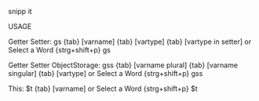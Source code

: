 snipp it

USAGE

Getter Setter:
gs {tab} [varname] {tab} [vartype] {tab} [vartype in setter]
or
Select a Word {strg+shift+p} gs

Getter Setter ObjectStorage:
gss {tab} [varname plural] {tab} [varname singular] {tab} [vartype]
or
Select a Word {strg+shift+p} gss

This:
$t {tab} [varname]
or
Select a Word {strg+shift+p} $t